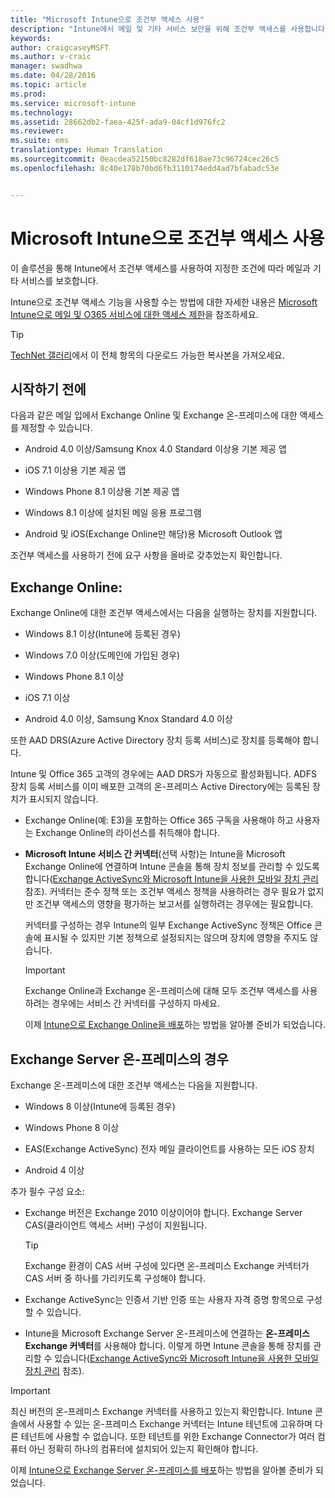 ```yaml
---
title: "Microsoft Intune으로 조건부 액세스 사용"
description: "Intune에서 메일 및 기타 서비스 보안을 위해 조건부 액세스를 사용합니다."
keywords: 
author: craigcaseyMSFT
ms.author: v-craic
manager: swadhwa
ms.date: 04/28/2016
ms.topic: article
ms.prod: 
ms.service: microsoft-intune
ms.technology: 
ms.assetid: 28662db2-faea-425f-ada9-04cf1d976fc2
ms.reviewer: 
ms.suite: ems
translationtype: Human Translation
ms.sourcegitcommit: 0eacdea52150bc8282df618ae73c96724cec26c5
ms.openlocfilehash: 8c40e178b70bd6fb3110174edd4ad7bfabadc53e


---
```


# Microsoft Intune으로 조건부 액세스 사용
이 솔루션을 통해 Intune에서 조건부 액세스를 사용하여 지정한 조건에 따라 메일과 기타 서비스를 보호합니다.

Intune으로 조건부 액세스 기능을 사용할 수는 방법에 대한 자세한 내용은 [Microsoft Intune으로 메일 및 O365 서비스에 대한 액세스 제한](/intune/deploy-use/restrict-access-to-email-and-o365-services-with-microsoft-intune)을 참조하세요.

> [!TIP]
> [TechNet 갤러리](https://gallery.technet.microsoft.com/protect-company-data-and-8c5e08b4)에서 이 전체 항목의 다운로드 가능한 복사본을 가져오세요.

## 시작하기 전에
다음과 같은 메일 입에서 Exchange Online 및 Exchange 온-프레미스에 대한 액세스를 제정할 수 있습니다.

-   Android 4.0 이상/Samsung Knox 4.0 Standard 이상용 기본 제공 앱

-   iOS 7.1 이상용 기본 제공 앱

-   Windows Phone 8.1 이상용 기본 제공 앱

-   Windows 8.1 이상에 설치된 메일 응용 프로그램

-   Android 및 iOS(Exchange Online만 해당)용 Microsoft Outlook 앱

조건부 액세스를 사용하기 전에 요구 사항을 올바로 갖추었는지 확인합니다.

## Exchange Online:
Exchange Online에 대한 조건부 액세스에서는 다음을 실행하는 장치를 지원합니다.

-   Windows 8.1 이상(Intune에 등록된 경우)

-   Windows 7.0 이상(도메인에 가입된 경우)

-   Windows Phone 8.1 이상

-   iOS 7.1 이상

-   Android 4.0 이상, Samsung Knox Standard 4.0 이상

또한 AAD DRS(Azure Active Directory 장치 등록 서비스)로 장치를 등록해야 합니다.

Intune 및 Office 365 고객의 경우에는 AAD DRS가 자동으로 활성화됩니다. ADFS 장치 등록 서비스를 이미 배포한 고객의 온-프레미스 Active Directory에는 등록된 장치가 표시되지 않습니다.

-   Exchange Online(예: E3)을 포함하는 Office 365 구독을 사용해야 하고 사용자는 Exchange Online의 라이선스를 취득해야 합니다.

-   **Microsoft Intune 서비스 간 커넥터**(선택 사항)는 Intune을 Microsoft Exchange Online에 연결하며 Intune 콘솔을 통해 장치 정보를 관리할 수 있도록 합니다([Exchange ActiveSync와 Microsoft Intune을 사용한 모바일 장치 관리](/intune/deploy-use/mobile-device-management-with-exchange-activesync-and-microsoft-intune) 참조). 커넥터는 준수 정책 또는 조건부 액세스 정책을 사용하려는 경우 필요가 없지만 조건부 액세스의 영향을 평가하는 보고서를 실행하려는 경우에는 필요합니다.

    커넥터를 구성하는 경우 Intune의 일부 Exchange ActiveSync 정책은 Office 콘솔에 표시될 수 있지만 기본 정책으로 설정되지는 않으며 장치에 영향을 주지도 않습니다.

    > [!IMPORTANT]
    > Exchange Online과 Exchange 온-프레미스에 대해 모두 조건부 액세스를 사용하려는 경우에는 서비스 간 커넥터를 구성하지 마세요.

    이제 [Intune으로 Exchange Online을 배포](conditional-access-intune-exchange-online.md)하는 방법을 알아볼 준비가 되었습니다.

## Exchange Server 온-프레미스의 경우
Exchange 온-프레미스에 대한 조건부 액세스는 다음을 지원합니다.

-   Windows 8 이상(Intune에 등록된 경우)

-   Windows Phone 8 이상

-   EAS(Exchange ActiveSync) 전자 메일 클라이언트를 사용하는 모든 iOS 장치

-   Android 4 이상

추가 필수 구성 요소:

-   Exchange 버전은 Exchange 2010 이상이어야 합니다. Exchange Server CAS(클라이언트 액세스 서버) 구성이 지원됩니다.

    > [!TIP]
    > Exchange 환경이 CAS 서버 구성에 있다면 온-프레미스 Exchange 커넥터가 CAS 서버 중 하나를 가리키도록 구성해야 합니다.

-   Exchange ActiveSync는 인증서 기반 인증 또는 사용자 자격 증명 항목으로 구성할 수 있습니다.

-   Intune을 Microsoft Exchange Server 온-프레미스에 연결하는 **온-프레미스 Exchange 커넥터**를 사용해야 합니다. 이렇게 하면 Intune 콘솔을 통해 장치를 관리할 수 있습니다([Exchange ActiveSync와 Microsoft Intune을 사용한 모바일 장치 관리](/intune/deploy-use/mobile-device-management-with-exchange-activesync-and-microsoft-intune) 참조).

  > [!IMPORTANT]
> 최신 버전의 온-프레미스 Exchange 커넥터를 사용하고 있는지 확인합니다. Intune 콘솔에서 사용할 수 있는 온-프레미스 Exchange 커넥터는 Intune 테넌트에 고유하며 다른 테넌트에 사용할 수 없습니다. 또한 테넌트를 위한 Exchange Connector가 여러 컴퓨터 아닌 정확히 하나의 컴퓨터에 설치되어 있는지 확인해야 합니다.

  이제 [Intune으로 Exchange Server 온-프레미스를 배포](conditional-access-intune-exchange.md)하는 방법을 알아볼 준비가 되었습니다.



<!--HONumber=Nov16_HO2-->


